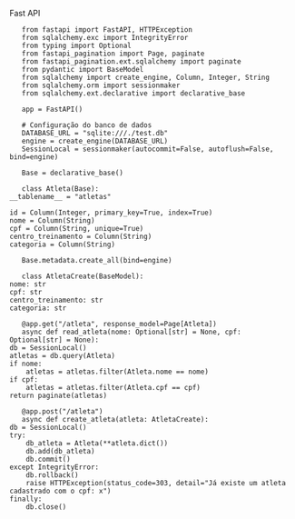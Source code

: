 Fast API 

       from fastapi import FastAPI, HTTPException
       from sqlalchemy.exc import IntegrityError
       from typing import Optional
       from fastapi_pagination import Page, paginate
       from fastapi_pagination.ext.sqlalchemy import paginate
       from pydantic import BaseModel
       from sqlalchemy import create_engine, Column, Integer, String
       from sqlalchemy.orm import sessionmaker
       from sqlalchemy.ext.declarative import declarative_base

       app = FastAPI()

       # Configuração do banco de dados
       DATABASE_URL = "sqlite:///./test.db"
       engine = create_engine(DATABASE_URL)
       SessionLocal = sessionmaker(autocommit=False, autoflush=False, bind=engine)

       Base = declarative_base()

       class Atleta(Base):
    __tablename__ = "atletas"

    id = Column(Integer, primary_key=True, index=True)
    nome = Column(String)
    cpf = Column(String, unique=True)
    centro_treinamento = Column(String)
    categoria = Column(String)

       Base.metadata.create_all(bind=engine)

       class AtletaCreate(BaseModel):
    nome: str
    cpf: str
    centro_treinamento: str
    categoria: str

       @app.get("/atleta", response_model=Page[Atleta])
       async def read_atleta(nome: Optional[str] = None, cpf: Optional[str] = None):
    db = SessionLocal()
    atletas = db.query(Atleta)
    if nome:
        atletas = atletas.filter(Atleta.nome == nome)
    if cpf:
        atletas = atletas.filter(Atleta.cpf == cpf)
    return paginate(atletas)

       @app.post("/atleta")
       async def create_atleta(atleta: AtletaCreate):
    db = SessionLocal()
    try:
        db_atleta = Atleta(**atleta.dict())
        db.add(db_atleta)
        db.commit()
    except IntegrityError:
        db.rollback()
        raise HTTPException(status_code=303, detail="Já existe um atleta cadastrado com o cpf: x")
    finally:
        db.close()

